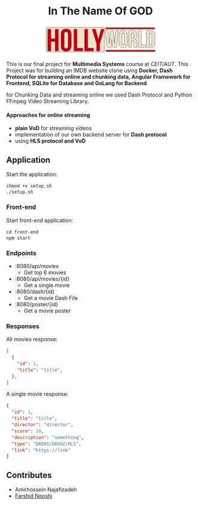 <div align="center">
    <h1>In The Name Of GOD</h1>    
</div>

<p align="center">
    <img src="assets/logo.png" width="300" />
</p> 

This is our final project for **Multimedia Systems** course at _CEIT/AUT_.
This Project was for building an IMDB website clone using **Docker, Dash Protocol for streaming online and chunking data, Angular Framework for Frontend, SQLite for Database and GoLang for Backend**

for Chunking Data and streaming online we used Dash Protocol and Python FFmpeg Video Streaming Library.
#### Approaches for online streaming
* **plain VoD** for streaming videos 
* implementation of our own backend server for **Dash protocol**
* using **HLS protocol and VoD**


## Application
Start the application:
```shell
chmod +x setup.sh 
./setup.sh
```

### Front-end
Start front-end application:
```shell
cd front-end
npm start
```

### Endpoints
- :8080/api/movies
  - Get top 6 movies
- :8080/api/movies/{id}
  - Get a single movie
- :8080/dash/{id}
  - Get a movie Dash File
- :8080/poster/{id}
  - Get a movie poster

### Responses
All movies response:
```json
[
  {
    "id": 1,
    "title": "title",
  },
]
```

A single movie response:
```json
{
  "id": 1,
  "title": "title",
  "director": "director",
  "score": 10,
  "description": "something",
  "type": "DASH1/DASH2/HLS",
  "link": "https://link"
}
```

## Contributes
- Amirhossein Najafizadeh
- [Farshid Nooshi](https://farshidnooshi.github.io)

